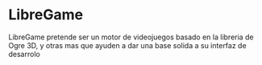 # LibreGame
LibreGame pretende ser un motor de videojuegos basado en la libreria de Ogre 3D, y otras mas que ayuden a dar una base solida a su interfaz de desarrolo 
